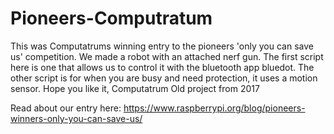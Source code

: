 # Pioneers-Computratum
This was Computatrums winning entry to the pioneers 'only you can save us' competition.
We made a robot with an attached nerf gun.
The first script here is one that allows us to control it with the bluetooth app bluedot.
The other script is for when you are busy and need protection, it uses a motion sensor.
Hope you like it,
Computatrum
Old project from 2017

Read about our entry here: https://www.raspberrypi.org/blog/pioneers-winners-only-you-can-save-us/
